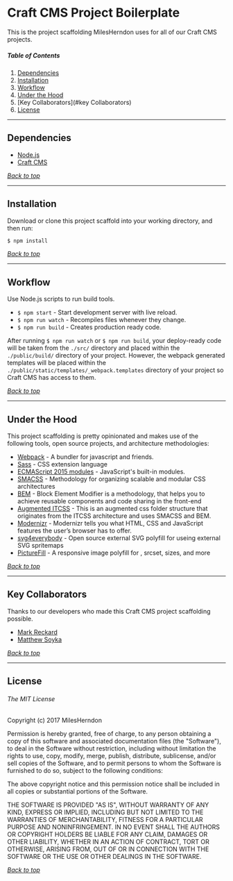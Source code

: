 # Craft CMS Project Boilerplate

This is the project scaffolding MilesHerndon uses for all of our Craft CMS projects.

##### Table of Contents

1. [Dependencies](#Dependencies)
1. [Installation](#Installation)
1. [Workflow](#workflow)
1. [Under the Hood](#under-the-hood)
1. [Key Collaborators](#key Collaborators)
1. [License](#license)

*****


## Dependencies
* [Node.js](https://nodejs.org/en/)
* [Craft CMS](https://craftcms.com)

_[Back to top](#table-of-contents)_

*****

## Installation

Download or clone this project scaffold into your working directory, and then run:

``` sh
$ npm install
```

_[Back to top](#table-of-contents)_

*****

## Workflow

Use Node.js scripts to run build tools.

* `$ npm start` - Start development server with live reload.
* `$ npm run watch` - Recompiles files whenever they change.
* `$ npm run build` - Creates production ready code.

After running `` $ npm run watch `` or `` $ npm run build ``, your deploy-ready code will be taken from the ``./src/`` directory and placed within the ``./public/build/`` directory of your project. However, the webpack generated templates will be placed within the ``./public/static/templates/_webpack.templates`` directory of your project so Craft CMS has access to them.

_[Back to top](#table-of-contents)_

*****

## Under the Hood
This project scaffolding is pretty opinionated and makes use of the following tools, open source projects, and architecture methodologies:

* [Webpack](https://webpack.js.org/) - A bundler for javascript and friends.
* [Sass](http://sass-lang.com/) - CSS extension language
* [ECMAScript 2015 modules](https://developer.mozilla.org/en-US/docs/Web/JavaScript/New_in_JavaScript/ECMAScript_2015_support_in_Mozilla) - JavaScript's built-in modules.
* [SMACSS](https://smacss.com/) - Methodology for organizing scalable and modular CSS architectures
* [BEM](http://getbem.com/) -  Block Element Modifier is a methodology, that helps you to achieve reusable components and code sharing in the front-end
* [Augmented ITCSS](https://github.com/m-soyka/Augment-ITCSS) - This is an augmented css folder structure that originates from the ITCSS architecture and uses SMACSS and BEM.
* [Modernizr](https://modernizr.com/) - Modernizr tells you what HTML, CSS and JavaScript features the user’s browser has to offer.
* [svg4everybody](https://github.com/jonathantneal/svg4everybody) - Open source external SVG polyfill for useing external SVG spritemaps
* [PictureFill](https://github.com/scottjehl/picturefill) - A responsive image polyfill for <picture>, srcset, sizes, and more

_[Back to top](#table-of-contents)_

*****

## Key Collaborators
Thanks to our developers who made this Craft CMS project scaffolding possible.
* [Mark Reckard](https://github.com/marker004)
* [Matthew Soyka](https://github.com/m-soyka)

_[Back to top](#table-of-contents)_

*****

## License

###### The MIT License

Copyright (c) 2017 MilesHerndon

Permission is hereby granted, free of charge, to any person obtaining a copy of this software and associated documentation files (the "Software"), to deal in the Software without restriction, including without limitation the rights to use, copy, modify, merge, publish, distribute, sublicense, and/or sell copies of the Software, and to permit persons to whom the Software is furnished to do so, subject to the following conditions:

The above copyright notice and this permission notice shall be included in all copies or substantial portions of the Software.

THE SOFTWARE IS PROVIDED "AS IS", WITHOUT WARRANTY OF ANY KIND, EXPRESS OR IMPLIED, INCLUDING BUT NOT LIMITED TO THE WARRANTIES OF MERCHANTABILITY, FITNESS FOR A PARTICULAR PURPOSE AND NONINFRINGEMENT. IN NO EVENT SHALL THE AUTHORS OR COPYRIGHT HOLDERS BE LIABLE FOR ANY CLAIM, DAMAGES OR OTHER LIABILITY, WHETHER IN AN ACTION OF CONTRACT, TORT OR OTHERWISE, ARISING FROM, OUT OF OR IN CONNECTION WITH THE SOFTWARE OR THE USE OR OTHER DEALINGS IN THE SOFTWARE.

_[Back to top](#table-of-contents)_
